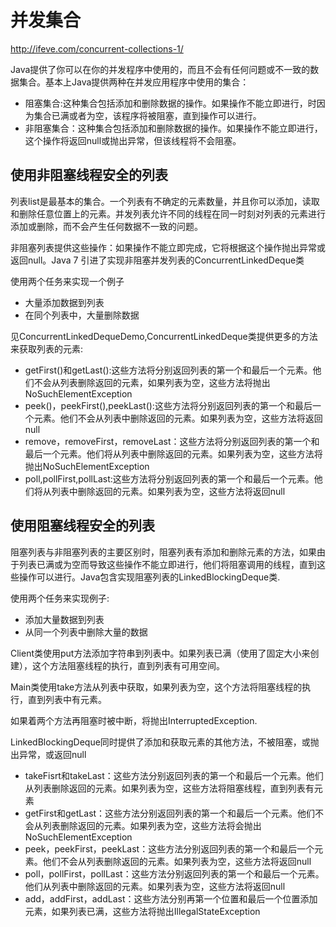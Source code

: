 # 并发集合

http://ifeve.com/concurrent-collections-1/

Java提供了你可以在你的并发程序中使用的，而且不会有任何问题或不一致的数据集合。基本上Java提供两种在并发应用程序中使用的集合：

- 阻塞集合:这种集合包括添加和删除数据的操作。如果操作不能立即进行，时因为集合已满或者为空，该程序将被阻塞，直到操作可以进行。
- 非阻塞集合：这种集合包括添加和删除数据的操作。如果操作不能立即进行，这个操作将返回null或抛出异常，但该线程将不会阻塞。

## 使用非阻塞线程安全的列表

列表list是最基本的集合。一个列表有不确定的元素数量，并且你可以添加，读取和删除任意位置上的元素。并发列表允许不同的线程在同一时刻对列表的元素进行添加或删除，而不会产生任何数据不一致的问题。

非阻塞列表提供这些操作：如果操作不能立即完成，它将根据这个操作抛出异常或返回null。Java 7 引进了实现非阻塞并发列表的ConcurrentLinkedDeque类

使用两个任务来实现一个例子

- 大量添加数据到列表
- 在同个列表中，大量删除数据

见ConcurrentLinkedDequeDemo,ConcurrentLinkedDeque类提供更多的方法来获取列表的元素:
- getFirst()和getLast():这些方法将分别返回列表的第一个和最后一个元素。他们不会从列表删除返回的元素，如果列表为空，这些方法将抛出NoSuchElementException
- peek()，peekFirst(),peekLast():这些方法将分别返回列表的第一个和最后一个元素。他们不会从列表中删除返回的元素。如果列表为空，这些方法将返回null
- remove，removeFirst，removeLast：这些方法将分别返回列表的第一个和最后一个元素。他们将从列表中删除返回的元素。如果列表为空，这些方法将抛出NoSuchElementException
- poll,pollFirst,pollLast:这些方法将分别返回列表的第一个和最后一个元素。他们将从列表中删除返回的元素。如果列表为空，这些方法将返回null

## 使用阻塞线程安全的列表

阻塞列表与非阻塞列表的主要区别时，阻塞列表有添加和删除元素的方法，如果由于列表已满或为空而导致这些操作不能立即进行，他们将阻塞调用的线程，直到这些操作可以进行。Java包含实现阻塞列表的LinkedBlockingDeque类.

使用两个任务来实现例子:

- 添加大量数据到列表
- 从同一个列表中删除大量的数据

Client类使用put方法添加字符串到列表中。如果列表已满（使用了固定大小来创建），这个方法阻塞线程的执行，直到列表有可用空间。

Main类使用take方法从列表中获取，如果列表为空，这个方法将阻塞线程的执行，直到列表中有元素。

如果着两个方法再阻塞时被中断，将抛出InterruptedException.

LinkedBlockingDeque同时提供了添加和获取元素的其他方法，不被阻塞，或抛出异常，或返回null

- takeFisrt和takeLast：这些方法分别返回列表的第一个和最后一个元素。他们从列表删除返回的元素。如果列表为空，这些方法将阻塞线程，直到列表有元素
- getFirst和getLast：这些方法分别返回列表的第一个和最后一个元素。他们不会从列表删除返回的元素。如果列表为空，这些方法将会抛出NoSuchElementException
- peek，peekFirst，peekLast：这些方法分别返回列表的第一个和最后一个元素。他们不会从列表删除返回的元素。如果列表为空，这些方法将返回null
- poll，pollFirst，pollLast：这些方法分别返回列表的第一个和最后一个元素。他们从列表中删除返回的元素。如果列表为空，这些方法将返回null
- add，addFirst，addLast：这些方法分别再第一个位置和最后一个位置添加元素，如果列表已满，这些方法将抛出IllegalStateException